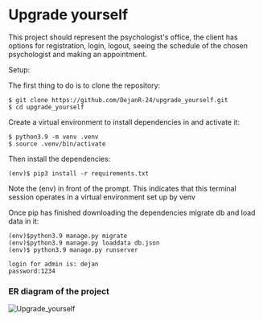 # Upgrade yourself

This project should represent the psychologist's office, 
the client has options for registration, login, logout, 
seeing the schedule of the chosen psychologist and making an appointment. 

Setup:

The first thing to do is to clone the repository:
```
$ git clone https://github.com/DejanR-24/upgrade_yourself.git
$ cd upgrade_yourself
```
Create a virtual environment to install dependencies in and activate it:
```
$ python3.9 -m venv .venv
$ source .venv/bin/activate
```
Then install the dependencies:
```
(env)$ pip3 install -r requirements.txt
```
Note the (env) in front of the prompt. This indicates that this terminal session operates in a virtual environment set up by venv

Once pip has finished downloading the dependencies migrate db and load data in it:
```
(env)$python3.9 manage.py migrate
(env)$python3.9 manage.py loaddata db.json
(env)$ python3.9 manage.py runserver
```
```
login for admin is: dejan 
password:1234

```
### ER diagram of the project 
![Upgrade_yourself](https://user-images.githubusercontent.com/67160398/156899983-8afe7e96-3aed-44d9-b037-f2e239298f2d.png)

